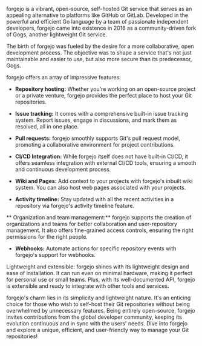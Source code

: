 forgejo is a vibrant, open-source, self-hosted Git service that serves as an appealing alternative to platforms like GitHub or GitLab. Developed in the powerful and efficient Go language by a team of passionate independent developers, forgejo came into existence in 2016 as a community-driven fork of Gogs, another lightweight Git service.

The birth of forgejo was fueled by the desire for a more collaborative, open development process. The objective was to shape a service that's not just maintainable and easier to use, but also more secure than its predecessor, Gogs.

forgejo offers an array of impressive features:

- **Repository hosting:** Whether you're working on an open-source project or a private venture, forgejo provides the perfect place to host your Git repositories.

- **Issue tracking:** It comes with a comprehensive built-in issue tracking system. Report issues, engage in discussions, and mark them as resolved, all in one place.

- **Pull requests:** forgejo smoothly supports Git's pull request model, promoting a collaborative environment for project contributions.

- **CI/CD Integration:** While forgejo itself does not have built-in CI/CD, it offers seamless integration with external CI/CD tools, ensuring a smooth and continuous development process.

- **Wiki and Pages:** Add context to your projects with forgejo's inbuilt wiki system. You can also host web pages associated with your projects.

- **Activity timeline:** Stay updated with all the recent activities in a repository via forgejo's activity timeline feature.

** Organization and team management:** forgejo supports the creation of organizations and teams for better collaboration and user-repository management. It also offers fine-grained access controls, ensuring the right permissions for the right people.

- **Webhooks:** Automate actions for specific repository events with forgejo's support for webhooks.

Lightweight and extensible: forgejo shines with its lightweight design and ease of installation. It can run even on minimal hardware, making it perfect for personal use or small teams. Plus, with its well-documented API, forgejo is extensible and ready to integrate with other tools and services.

forgejo's charm lies in its simplicity and lightweight nature. It's an enticing choice for those who wish to self-host their Git repositories without being overwhelmed by unnecessary features. Being entirely open-source, forgejo invites contributions from the global developer community, keeping its evolution continuous and in sync with the users' needs. Dive into forgejo and explore a unique, efficient, and user-friendly way to manage your Git repositories!